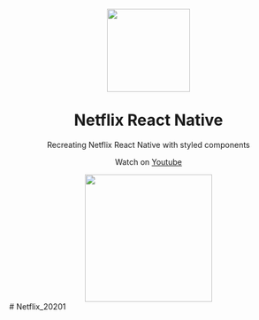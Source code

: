 <h1 align="center">
<br>
  <img src="https://github.com/reginaldop/netflix-html-css/blob/master/images/netflix-logo-2-1.png" width="150">
<br>
<br>
Netflix React Native
</h1>

<p align="center">Recreating Netflix React Native with styled components</p>
<p align="center">Watch on <a href="https://www.youtube.com/watch?v=UTfGq8iaSEQ&t">Youtube</a></p>

<div align="center">
   <a href="https://www.youtube.com/watch?v=UTfGq8iaSEQ&t">
   <img align="center" src="https://github.com/reginaldop/netflix-react-native/blob/master/assets/app.gif" width="230px">
   </a>

</div>
# Netflix_20201
